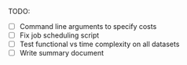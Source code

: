 TODO:
- [ ] Command line arguments to specify costs
- [ ] Fix job scheduling script
- [ ] Test functional vs time complexity on all datasets
- [ ] Write summary document
